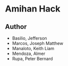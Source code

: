 # Amihan Hack

## Author
- Basilio, Jefferson
- Marcos, Joseph Matthew
- Manaloto, Keith Liam
- Mendoza, Almer
- Rupa, Peter Bernard
